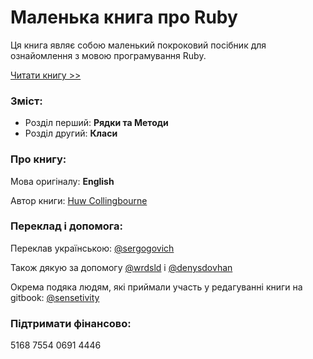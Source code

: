 # Маленька книга про Ruby

Ця книга являє собою маленький покроковий посібник для ознайомлення з мовою програмування Ruby.



[Читати книгу &gt;&gt;](https://sergogovich.gitbooks.io/littlebookrb/content/)

### Зміст:

* Розділ перший: **Рядки та Методи**
* Розділ другий: **Класи**

### Про книгу:

Мова оригіналу: **English**

Автор книги: [Huw Collingbourne](https://twitter.com/huwcol)

### Переклад і допомога:

Переклав українською: [@sergogovich](https://twitter.com/sergogovich)

Також дякую за допомогу [@wrdsld](https://twitter.com/wrdsld) і [@denysdovhan](https://twitter.com/denysdovhan)

Окрема подяка людям, які приймали участь у редагуванні книги на gitbook: [@sensetivity](https://github.com/Sensetivity)

### Підтримати фінансово:

5168 7554 0691 4446

